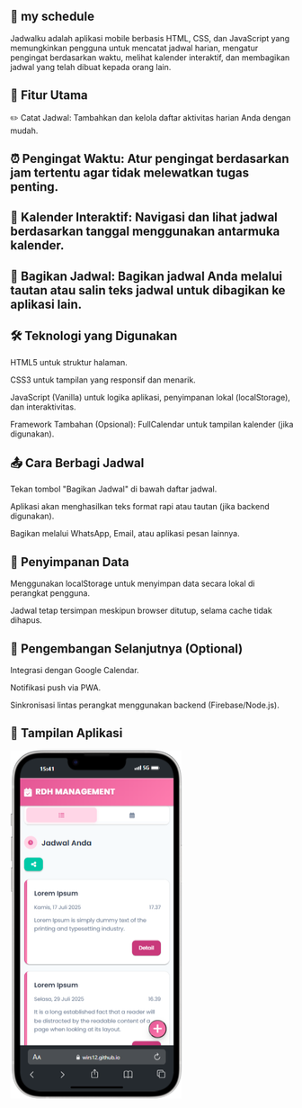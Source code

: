 ## 📅 my schedule
Jadwalku adalah aplikasi mobile berbasis HTML, CSS, dan JavaScript yang memungkinkan pengguna untuk mencatat jadwal harian, mengatur pengingat berdasarkan waktu, melihat kalender interaktif, dan membagikan jadwal yang telah dibuat kepada orang lain.

## 🚀 Fitur Utama
✏️ Catat Jadwal: Tambahkan dan kelola daftar aktivitas harian Anda dengan mudah.

## ⏰ Pengingat Waktu: Atur pengingat berdasarkan jam tertentu agar tidak melewatkan tugas penting.

## 📆 Kalender Interaktif: Navigasi dan lihat jadwal berdasarkan tanggal menggunakan antarmuka kalender.

## 🔗 Bagikan Jadwal: Bagikan jadwal Anda melalui tautan atau salin teks jadwal untuk dibagikan ke aplikasi lain.

## 🛠 Teknologi yang Digunakan
HTML5 untuk struktur halaman.

CSS3 untuk tampilan yang responsif dan menarik.

JavaScript (Vanilla) untuk logika aplikasi, penyimpanan lokal (localStorage), dan interaktivitas.

Framework Tambahan (Opsional): FullCalendar untuk tampilan kalender (jika digunakan).


## 📤 Cara Berbagi Jadwal
Tekan tombol "Bagikan Jadwal" di bawah daftar jadwal.

Aplikasi akan menghasilkan teks format rapi atau tautan (jika backend digunakan).

Bagikan melalui WhatsApp, Email, atau aplikasi pesan lainnya.

## 💾 Penyimpanan Data
Menggunakan localStorage untuk menyimpan data secara lokal di perangkat pengguna.

Jadwal tetap tersimpan meskipun browser ditutup, selama cache tidak dihapus.

## 🧩 Pengembangan Selanjutnya (Optional)
Integrasi dengan Google Calendar.

Notifikasi push via PWA.

Sinkronisasi lintas perangkat menggunakan backend (Firebase/Node.js).

## 📸 Tampilan Aplikasi

![Tampilan Aplikasi](preview.png)
